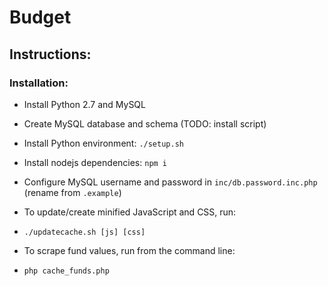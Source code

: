 # Budget

## Instructions:

### Installation:
 - Install Python 2.7 and MySQL
 - Create MySQL database and schema (TODO: install script)
 - Install Python environment: `./setup.sh`
 - Install nodejs dependencies: `npm i`
 - Configure MySQL username and password in `inc/db.password.inc.php` (rename from `.example`)

 - To update/create minified JavaScript and CSS, run:
  * `./updatecache.sh [js] [css]`

 - To scrape fund values, run from the command line:
  *  `php cache_funds.php`
